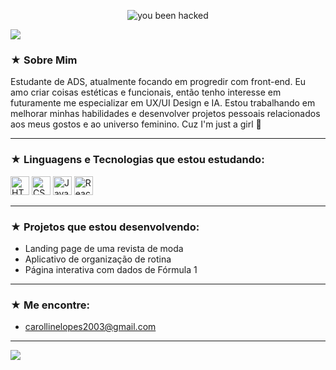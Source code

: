 <p align="center">
  <img src="https://i.pinimg.com/originals/1e/68/4d/1e684d15ad21997f1a92adfae922cfe5.gif" alt="you been hacked" />
</p>

<img src="https://capsule-render.vercel.app/api?type=waving&color=9e7bb5&height=200&section=header&text=Hi,%20I'm%20Carolline!%20💻&fontSize=35&fontColor=ffffff&animation=fadeIn" />

### ★ Sobre Mim
Estudante de ADS, atualmente focando em progredir com front-end. Eu amo criar coisas estéticas e funcionais, então tenho interesse em futuramente me especializar em UX/UI Design e IA. Estou trabalhando em melhorar minhas habilidades e desenvolver projetos pessoais relacionados aos meus gostos e ao universo feminino. Cuz I'm just a girl 🎀

---

### ★ Linguagens e Tecnologias que estou estudando:

<p align="left">
  <img src="https://cdn.jsdelivr.net/gh/devicons/devicon/icons/html5/html5-original.svg" height="30" alt="HTML" />
  <img src="https://cdn.jsdelivr.net/gh/devicons/devicon/icons/css3/css3-original.svg" height="30" alt="CSS" />
  <img src="https://cdn.jsdelivr.net/gh/devicons/devicon/icons/javascript/javascript-original.svg" height="30" alt="JavaScript" />
  <img src="https://cdn.jsdelivr.net/gh/devicons/devicon/icons/react/react-original.svg" height="30" alt="React" />
</p>

---

### ★ Projetos que estou desenvolvendo:

- Landing page de uma revista de moda
- Aplicativo de organização de rotina
- Página interativa com dados de Fórmula 1

---

### ★ Me encontre:
- carollinelopes2003@gmail.com

---

<img src="https://capsule-render.vercel.app/api?type=waving&color=9e7bb5&height=150&section=footer" />
